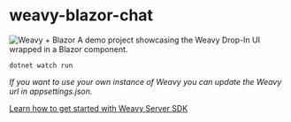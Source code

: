 # weavy-blazor-chat
![Weavy + Blazor](https://repository-images.githubusercontent.com/362755894/dc77cc80-ba2f-11eb-8930-01216b378b2a)
A demo project showcasing the Weavy Drop-In UI wrapped in a Blazor component.

```
dotnet watch run
```

*If you want to use your own instance of Weavy you can update the Weavy url in appsettings.json.*
 
[Learn how to get started with Weavy Server SDK](https://docs.weavy.com/server/get-started)
